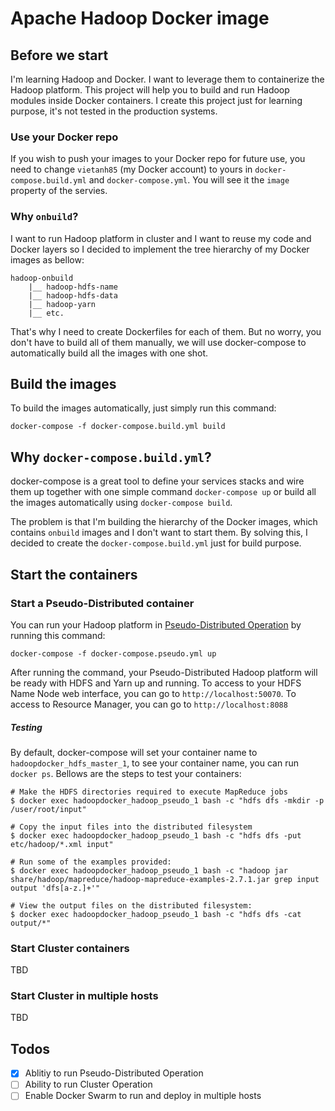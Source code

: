 # Apache Hadoop Docker image

## Before we start

I'm learning Hadoop and Docker. I want to leverage them to containerize the Hadoop platform. This project will help you to build and run Hadoop modules inside Docker containers. I create this project just for learning purpose, it's not tested in the production systems.

### Use your Docker repo

If you wish to push your images to your Docker repo for future use, you need to change `vietanh85` (my Docker account) to yours in `docker-compose.build.yml` and `docker-compose.yml`. You will see it the `image` property of the servies.

### Why `onbuild`?

I want to run Hadoop platform in cluster and I want to reuse my code and Docker layers so I decided to implement the tree hierarchy of my Docker images as bellow:

```
hadoop-onbuild
	|__ hadoop-hdfs-name
	|__ hadoop-hdfs-data
	|__ hadoop-yarn
	|__ etc.
```

That's why I need to create Dockerfiles for each of them. But no worry, you don't have to build all of them manually, we will use docker-compose to automatically build all the images with one shot.

## Build the images

To build the images automatically, just simply run this command:

```
docker-compose -f docker-compose.build.yml build
```

## Why `docker-compose.build.yml`?

docker-compose is a great tool to define your services stacks and wire them up together with one simple command `docker-compose up` or build all the images automatically using `docker-compose build`. 

The problem is that I'm building the hierarchy of the Docker images, which contains `onbuild` images and I don't want to start them. By solving this, I decided to create the `docker-compose.build.yml` just for build purpose.

## Start the containers

### Start a Pseudo-Distributed container

You can run your Hadoop platform in [Pseudo-Distributed Operation](http://hadoop.apache.org/docs/current/hadoop-project-dist/hadoop-common/SingleCluster.html#Pseudo-Distributed_Operation) by running this command:

```
docker-compose -f docker-compose.pseudo.yml up
```

After running the command, your Pseudo-Distributed Hadoop platform will be ready with HDFS and Yarn up and running. To access to your HDFS Name Node web interface, you can go to `http://localhost:50070`. To access to Resource Manager, you can go to `http://localhost:8088`

##### Testing
By default, docker-compose will set your container name to `hadoopdocker_hdfs_master_1`, to see your container name, you can run `docker ps`. Bellows are the steps to test your containers:

```
# Make the HDFS directories required to execute MapReduce jobs
$ docker exec hadoopdocker_hadoop_pseudo_1 bash -c "hdfs dfs -mkdir -p /user/root/input"

# Copy the input files into the distributed filesystem
$ docker exec hadoopdocker_hadoop_pseudo_1 bash -c "hdfs dfs -put etc/hadoop/*.xml input"

# Run some of the examples provided:
$ docker exec hadoopdocker_hadoop_pseudo_1 bash -c "hadoop jar share/hadoop/mapreduce/hadoop-mapreduce-examples-2.7.1.jar grep input output 'dfs[a-z.]+'"

# View the output files on the distributed filesystem:
$ docker exec hadoopdocker_hadoop_pseudo_1 bash -c "hdfs dfs -cat output/*"
```

### Start Cluster containers

TBD

### Start Cluster in multiple hosts

TBD

## Todos
- [x] Ablitiy to run Pseudo-Distributed Operation
- [ ] Ability to run Cluster Operation
- [ ] Enable Docker Swarm to run and deploy in multiple hosts
